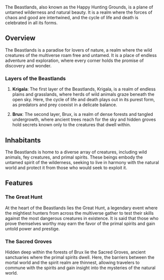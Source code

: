 The Beastlands, also known as the Happy Hunting Grounds, is a plane of untamed wilderness and natural beauty. It is a realm where the forces of chaos and good are intertwined, and the cycle of life and death is celebrated in all its forms.

## Overview

The Beastlands is a paradise for lovers of nature, a realm where the wild creatures of the multiverse roam free and untamed. It is a place of endless adventure and exploration, where every corner holds the promise of discovery and wonder.

### Layers of the Beastlands

1. **Krigala**: The first layer of the Beastlands, Krigala, is a realm of endless plains and grasslands, where herds of wild animals graze beneath the open sky. Here, the cycle of life and death plays out in its purest form, as predators and prey coexist in a delicate balance.

2. **Brux**: The second layer, Brux, is a realm of dense forests and tangled undergrowth, where ancient trees reach for the sky and hidden groves hold secrets known only to the creatures that dwell within.

## Inhabitants

The Beastlands is home to a diverse array of creatures, including wild animals, fey creatures, and primal spirits. These beings embody the untamed spirit of the wilderness, seeking to live in harmony with the natural world and protect it from those who would seek to exploit it.

## Features

### The Great Hunt

At the heart of the Beastlands lies the Great Hunt, a legendary event where the mightiest hunters from across the multiverse gather to test their skills against the most dangerous creatures in existence. It is said that those who prove themselves worthy may earn the favor of the primal spirits and gain untold power and prestige.

### The Sacred Groves

Hidden deep within the forests of Brux lie the Sacred Groves, ancient sanctuaries where the primal spirits dwell. Here, the barriers between the mortal world and the spirit realm are thinnest, allowing travelers to commune with the spirits and gain insight into the mysteries of the natural world.
